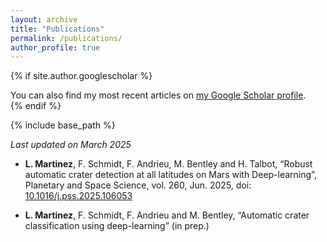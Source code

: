 ```yaml
---
layout: archive
title: "Publications"
permalink: /publications/
author_profile: true
---
```


{% if site.author.googlescholar %}
  <div class="wordwrap"> You can also find my most recent articles on <a href="{{site.author.googlescholar}}">my Google Scholar profile</a>.</div>
{% endif %}

{% include base_path %}

*Last updated on March 2025*

* **L. Martinez**, F. Schmidt, F. Andrieu, M. Bentley and H. Talbot, “Robust automatic crater detection at all latitudes on Mars with Deep-learning”, Planetary and Space Science, vol. 260, Jun. 2025, doi: [10.1016/j.pss.2025.106053](https://doi.org/10.1016/j.pss.2025.106053)

* **L. Martinez**, F. Schmidt, F. Andrieu and M. Bentley, “Automatic crater classification using deep-learning” (in prep.)
